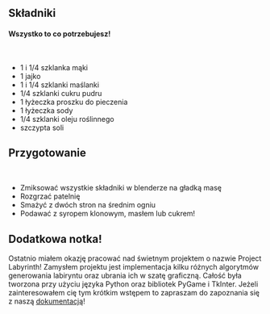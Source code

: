 
## Składniki

#### Wszystko to co potrzebujesz!
&nbsp; 

 * 1 i 1/4 szklanka mąki
 * 1 jajko
 * 1 i 1/4 szklanki maślanki
 * 1/4 szklanki cukru pudru
 * 1 łyżeczka proszku do pieczenia
 * 1 łyżeczka sody
 * 1/4 szklanki oleju roślinnego
 * szczypta soli
 
## Przygotowanie
&nbsp; 

 * Zmiksować wszystkie składniki w blenderze na gładką masę
 * Rozgrzać patelnię
 * Smażyć z dwóch stron na średnim ogniu
 * Podawać z syropem klonowym, masłem lub cukrem!

## Dodatkowa notka!

Ostatnio miałem okazję pracować nad świetnym projektem o nazwie Project Labyrinth! Zamysłem projektu jest implementacja kilku różnych algorytmów generowania labiryntu oraz ubrania ich w szatę graficzną. Całość była tworzona przy użyciu języka Python oraz bibliotek PyGame i TkInter. Jeżeli zainteresowałem cię tym krótkim wstępem to zapraszam do zapoznania się z naszą [dokumentacją](https://github.com/AGH-Narzedzia-Informatyczne/Project_Labyrinth/wiki)! 
